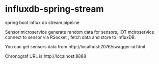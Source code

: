 # influxdb-spring-stream
spring boot influx db stream pipeline

Sensor microservice generate random data for sensors, IOT mciroservice connect to sensor via RSocket , fetch data and store to InfluxDB.

You can get sensors data from http://localhost:2076/swagger-ui.html

Chronograf  URL is
http://localhost:8888
